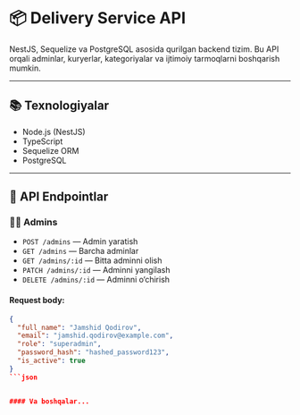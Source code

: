 # 📦 Delivery Service API

NestJS, Sequelize va PostgreSQL asosida qurilgan backend tizim. Bu API orqali adminlar, kuryerlar, kategoriyalar va ijtimoiy tarmoqlarni boshqarish mumkin.

---

## 📚 Texnologiyalar

- Node.js (NestJS)
- TypeScript
- Sequelize ORM
- PostgreSQL

---

## 🚀 API Endpointlar

### 🧑‍💼 Admins

- `POST /admins` — Admin yaratish  
- `GET /admins` — Barcha adminlar  
- `GET /admins/:id` — Bitta adminni olish  
- `PATCH /admins/:id` — Adminni yangilash  
- `DELETE /admins/:id` — Adminni o‘chirish  

#### Request body:
```json
{
  "full_name": "Jamshid Qodirov",
  "email": "jamshid.qodirov@example.com",
  "role": "superadmin",
  "password_hash": "hashed_password123",
  "is_active": true
}
```json


#### Va boshqalar...

